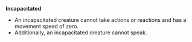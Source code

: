  **Incapacitated**
 -  An incapacitated creature cannot take actions or reactions and has a movement speed of zero.
 -  Additionally, an incapacitated creature cannot speak.